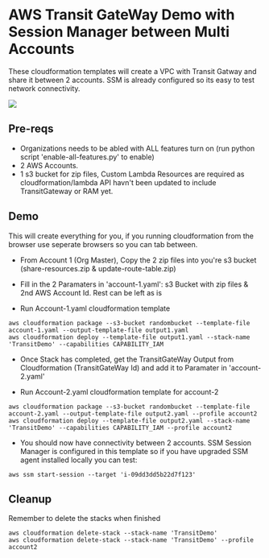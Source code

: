 # AWS Transit GateWay Demo with Session Manager between Multi Accounts
These cloudformation templates will create a VPC with Transit Gatway and share it between 2 accounts. SSM is already configured so its easy to test network connectivity.

![](https://github.com/MattTunny/AWS-Transit-Gateway-Demo-MultiAccount/blob/master/tgw1.jpg)
<br>

## Pre-reqs
- Organizations needs to be abled with ALL features turn on (run python script 'enable-all-features.py' to enable)
- 2 AWS Accounts.
- 1 s3 bucket for zip files, Custom Lambda Resources are required as cloudformation/lambda API havn't been updated to include TransitGateway or RAM yet.

## Demo
This will create everything for you, if you running cloudformation from the browser use seperate browsers so you can tab between.

* From Account 1 (Org Master), Copy the 2 zip files into you're s3 bucket (share-resources.zip & update-route-table.zip)

* Fill in the 2 Paramaters in 'account-1.yaml': s3 Bucket with zip files & 2nd AWS Account Id. Rest can be left as is

* Run Account-1.yaml cloudformation template

```
aws cloudformation package --s3-bucket randombucket --template-file account-1.yaml --output-template-file output1.yaml
aws cloudformation deploy --template-file output1.yaml --stack-name 'TransitDemo' --capabilities CAPABILITY_IAM
```

* Once Stack has completed, get the TransitGateWay Output from Cloudformation (TransitGateWay Id) and add it to Paramater in 'account-2.yaml'

* Run Account-2.yaml cloudformation template for account-2

```
aws cloudformation package --s3-bucket randombucket --template-file account-2.yaml --output-template-file output2.yaml --profile account2
aws cloudformation deploy --template-file output2.yaml --stack-name 'TransitDemo' --capabilities CAPABILITY_IAM --profile account2
```

* You should now have connectivity between 2 accounts. SSM Session Manager is configured in this template so if you have upgraded SSM agent installed locally you can test:

```
aws ssm start-session --target 'i-09dd3dd5b22d7f123'
```

## Cleanup
Remember to delete the stacks when finished

```
aws cloudformation delete-stack --stack-name 'TransitDemo'
aws cloudformation delete-stack --stack-name 'TransitDemo' --profile account2
```
